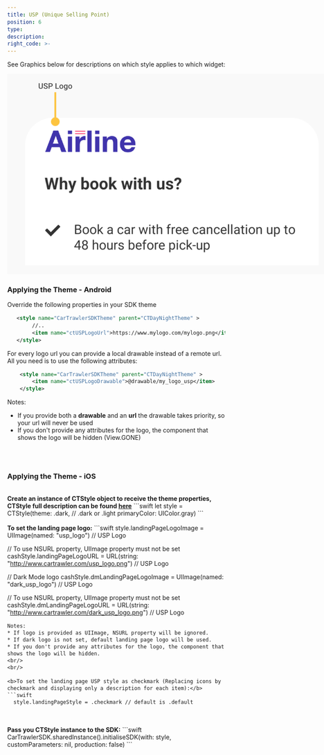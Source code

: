 ```yaml
---
title: USP (Unique Selling Point)
position: 6
type:
description:
right_code: >-
---
```


See Graphics below for descriptions on which style applies to which widget:

<picture>
  <img style="max-width: 760px; max-height:462px;" src="/uploads/usp_banner.svg">
</picture>


### Applying the Theme - Android
Override the following properties in your SDK theme
```xml
   <style name="CarTrawlerSDKTheme" parent="CTDayNightTheme" >
        //..
        <item name="ctUSPLogoUrl">https://www.mylogo.com/mylogo.png</item>
   </style>
```   

For every logo url you can provide a local drawable instead of a remote url. All you need is to
use the following attributes:

```xml
    <style name="CarTrawlerSDKTheme" parent="CTDayNightTheme" >
        <item name="ctUSPLogoDrawable">@drawable/my_logo_usp</item>
    </style>
```

Notes: 
* If you provide both a <b>drawable</b> and an <b>url</b> the drawable takes priority, so your url will never be used
* If you don't provide any attributes for the logo, the component that shows the logo will be hidden (View.GONE) 

<br/>
<br/>

### Applying the Theme - iOS
<br/>
<b>Create an instance of CTStyle object to receive the theme properties, CTStyle full description can be found <a href="https://cartrawler.github.io/#section_style_guidetheming">here</a></b>
```swift
   let style = CTStyle(theme: .dark,  // .dark or .light
             primaryColor: UIColor.gray)
``` 
<br/>
<br/>
<b>To set the landing page logo:</b>
```swift
  style.landingPageLogoImage = UIImage(named: "usp_logo") // USP Logo

  // To use NSURL property, UIImage property must not be set
  cashStyle.landingPageLogoURL = URL(string: "http://www.cartrawler.com/usp_logo.png") // USP Logo
   
  // Dark Mode logo
  cashStyle.dmLandingPageLogoImage = UIImage(named: "dark_usp_logo") // USP Logo

  // To use NSURL property, UIImage property must not be set
  cashStyle.dmLandingPageLogoURL = URL(string: "http://www.cartrawler.com/dark_usp_logo.png") // USP Logo
```
Notes: 
* If logo is provided as UIImage, NSURL property will be ignored.
* If dark logo is not set, default landing page logo will be used.
* If you don't provide any attributes for the logo, the component that shows the logo will be hidden. 
<br/>
<br/>

<b>To set the landing page USP style as checkmark (Replacing icons by checkmark and displaying only a description for each item):</b>
```swift
  style.landingPageStyle = .checkmark // default is .default
```
<br/>
<br/>
<b>Pass you CTStyle instance to the SDK:</b>
```swift
   CarTrawlerSDK.sharedInstance().initialiseSDK(with: style,
                                 customParameters: nil,
                                 production: false)
```